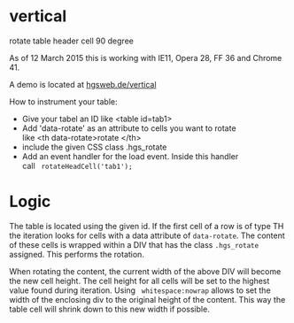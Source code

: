vertical
========

rotate table header cell 90 degree 

As of 12 March 2015 this is working with IE11, Opera 28, FF 36 and Chrome 41.

A demo is located at <a href="http://hgsweb.de/vertical">hgsweb.de/vertical</a>

How to instrument your table:
<ul>
<li>Give your tabel an ID like &lt;table id=tab1>
<li>Add 'data-rotate' as an attribute to cells you want to rotate<br>
like &lt;th data-rotate>rotate &lt;/th>
<li>include the given CSS class .hgs_rotate
<li> Add an event handler for the load event. Inside this handler<br>
call  <code> rotateHeadCell('tab1');  </code>
</ul>

Logic
=====

The table is located using the given id.
If the first cell of a row is of type TH the 
iteration looks for cells with a data attribute of <code>data-rotate</code>.
The content of these cells is wrapped within a DIV that has the
class <code>.hgs_rotate</code> assigned. This performs the rotation.
<p>
When rotating the content, the current  width of the above DIV will become the new cell height.
The cell height for all cells will be set to the highest value found during iteration.
Using <code> whitespace:nowrap</code> allows to set the width of the enclosing div to the
original height of the content. This way the table cell will shrink down to this new width
if possible.
